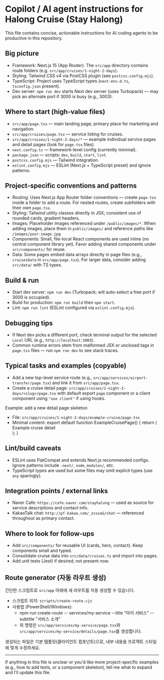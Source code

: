# Copilot / AI agent instructions for Halong Cruise (Stay Halong)

This file contains concise, actionable instructions for AI coding agents to be productive in this repository.

## Big picture
- Framework: Next.js 15 (App Router). The `src/app` directory contains route folders (e.g. `src/app/cruises/1-night-2-days`).
- Styling: Tailwind CSS v4 via PostCSS plugin (see `postcss.config.mjs`).
- TypeScript: Project uses TypeScript types (`next-env.d.ts`, `tsconfig.json` present).
- Dev server: `npm run dev` starts Next dev server (uses Turbopack) — may pick an alternate port if 3000 is busy (e.g., 3003).

## Where to start (high-value files)
- `src/app/page.tsx` — main landing page; primary place for marketing and navigation.
- `src/app/cruises/page.tsx` — service listing for cruises.
- `src/app/cruises/1-night-2-days/*` — example individual service pages and detail pages (look for `page.tsx` files).
- `next.config.ts` — framework-level config (currently minimal).
- `package.json` — scripts: `dev`, `build`, `start`, `lint`.
- `postcss.config.mjs` — Tailwind integration.
- `eslint.config.mjs` — ESLint (Next.js + TypeScript preset) and ignore patterns.

## Project-specific conventions and patterns
- Routing: Uses Next.js App Router folder conventions — create `page.tsx` inside a folder to add a route. For nested routes, create subfolders with their own `page.tsx`.
- Styling: Tailwind utility classes directly in JSX; consistent use of rounded cards, gradient headers.
- Images: Placeholder images referenced under `/public/images/*`. When adding images, place them in `public/images/` and reference paths like `/images/your-image.jpg`.
- Components: Small, file-local React components are used inline (no central component library yet). Favor adding shared components under `src/components/` for reuse.
- Data: Some pages embed data arrays directly in page files (e.g., `cruisesData` in `src/app/page.tsx`). For larger data, consider adding `src/data/` with TS types.

## Build & run
- Start dev server: `npm run dev` (Turbopack; will auto-select a free port if 3000 is occupied).
- Build for production: `npm run build` then `npm start`.
- Lint: `npm run lint` (ESLint configured via `eslint.config.mjs`).

## Debugging tips
- If Next dev picks a different port, check terminal output for the selected `Local` URL (e.g., `http://localhost:3003`).
- Common runtime errors stem from malformed JSX or unclosed tags in `page.tsx` files — run `npm run dev` to see stack traces.

## Typical tasks and examples (copyable)
- Add a new top-level service route (e.g., `src/app/services/airport-transfer/page.tsx`) and link it from `src/app/page.tsx`.
- Create a cruise detail page: `src/app/cruises/1-night-2-days/<slug>/page.tsx` with default export `page` component or a client component using `"use client"` if using hooks.

Example: add a new detail page skeleton

- File: `src/app/cruises/1-night-2-days/example-cruise/page.tsx`
- Minimal content:
  export default function ExampleCruisePage() {
    return (<div>Example cruise detail</div>);
  }

## Lint/build caveats
- ESLint uses FlatCompat and extends Next.js recommended configs. Ignore patterns include `.next/`, `node_modules/`, etc.
- TypeScript types are used but some files may omit explicit types (use `any` sparingly).

## Integration points / external links
- Naver Cafe: `https://cafe.naver.com/stayhalong` — used as source for service descriptions and contact info.
- KakaoTalk chat: `http://pf.kakao.com/_zvsxaG/chat` — referenced throughout as primary contact.

## Where to look for follow-ups
- Add `src/components/` for reusable UI (cards, hero, contact). Keep components small and typed.
- Consolidate cruise data into `src/data/cruises.ts` and import into pages.
- Add unit tests (Jest) if desired; not present now.

## Route generator (자동 라우트 생성)

간단한 스크립트로 `src/app` 아래에 새 라우트를 자동 생성할 수 있습니다.

- 스크립트 위치: `scripts/create-route.cjs`
- 사용법 (PowerShell/Windows):
  - npm run create-route -- services/my-service --title "마이 서비스" --subtitle "서비스 소개"
  - 위 명령은 `src/app/services/my-service/page.tsx`와 `src/app/services/my-service/details/page.tsx`를 생성합니다.

생성되는 파일은 기본 템플릿(클라이언트 컴포넌트)으로, 내부 내용을 프로젝트 스타일에 맞게 수정하세요.

---
If anything in this file is unclear or you'd like more project-specific examples (e.g., how to add tests, or a component skeleton), tell me what to expand and I'll update this file.